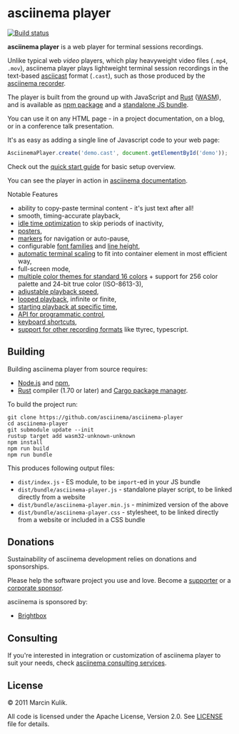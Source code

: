 # asciinema player

[![Build status](https://github.com/asciinema/asciinema-player/actions/workflows/build.yml/badge.svg)](https://github.com/asciinema/asciinema-player/actions/workflows/build.yml)

__asciinema player__ is a web player for terminal sessions recordings.

Unlike typical web _video_ players, which play heavyweight video files (`.mp4`,
`.mov`), asciinema player plays lightweight terminal session recordings in the
text-based [asciicast](https://docs.asciinema.org/manual/asciicast/v2/) format
(`.cast`), such as those produced by the [asciinema
recorder](https://docs.asciinema.org/manual/cli/).

The player is built from the ground up with JavaScript and
[Rust](https://www.rust-lang.org/) ([WASM](https://webassembly.org/)), and is
available as [npm package](https://www.npmjs.com/package/asciinema-player) and a
[standalone JS
bundle](https://github.com/asciinema/asciinema-player/releases/latest).

You can use it on any HTML page - in a project documentation, on a blog, or in a
conference talk presentation.

It's as easy as adding a single line of Javascript code to your web page:

```javascript
AsciinemaPlayer.create('demo.cast', document.getElementById('demo'));
```

Check out the [quick start
guide](https://docs.asciinema.org/manual/player/quick-start/) for basic setup
overview.

You can see the player in action in [asciinema
documentation](https://docs.asciinema.org/manual/player/).

Notable Features

* ability to copy-paste terminal content - it's just text after all!
* smooth, timing-accurate playback,
* [idle time optimization](https://docs.asciinema.org/manual/player/options/#idletimelimit) to skip periods of inactivity,
* [posters](https://docs.asciinema.org/manual/player/options/#poster),
* [markers](https://docs.asciinema.org/manual/player/markers/) for navigation or auto-pause,
* configurable [font families](https://docs.asciinema.org/manual/player/fonts/) and [line height](https://docs.asciinema.org/manual/player/options/#terminallineheight),
* [automatic terminal scaling](https://docs.asciinema.org/manual/player/options/#fit) to fit into container element in most efficient way,
* full-screen mode,
* [multiple color themes for standard 16 colors](https://docs.asciinema.org/manual/player/options/#theme) + support for 256 color palette and 24-bit true color (ISO-8613-3),
* [adjustable playback speed](https://docs.asciinema.org/manual/player/options/#speed),
* [looped playback](https://docs.asciinema.org/manual/player/options/#loop), infinite or finite,
* [starting playback at specific time](https://docs.asciinema.org/manual/player/options/#startat),
* [API for programmatic control](https://docs.asciinema.org/manual/player/api/),
* [keyboard shortcuts](https://docs.asciinema.org/manual/player/shortcuts/),
* [support for other recording formats](https://docs.asciinema.org/manual/player/parsers/) like ttyrec, typescript.

## Building

Building asciinema player from source requires:

- [Node.js](https://nodejs.org/) and [npm](https://www.npmjs.com/),
- [Rust](https://www.rust-lang.org/) compiler (1.70 or later) and [Cargo
package manager](https://doc.rust-lang.org/cargo/).

To build the project run:

    git clone https://github.com/asciinema/asciinema-player
    cd asciinema-player
    git submodule update --init
    rustup target add wasm32-unknown-unknown
    npm install
    npm run build
    npm run bundle

This produces following output files:

- `dist/index.js` - ES module, to be `import`-ed in your JS bundle
- `dist/bundle/asciinema-player.js` - standalone player script, to be linked directly from a website
- `dist/bundle/asciinema-player.min.js` - minimized version of the above
- `dist/bundle/asciinema-player.css` - stylesheet, to be linked directly from a website or included in a CSS bundle

## Donations

Sustainability of asciinema development relies on donations and sponsorships.

Please help the software project you use and love. Become a
[supporter](https://docs.asciinema.org/donations/#individuals) or a [corporate
sponsor](https://docs.asciinema.org/donations/#corporate-sponsorship).

asciinema is sponsored by:

- [Brightbox](https://www.brightbox.com/)

## Consulting

If you're interested in integration or customization of asciinema player to suit
your needs, check [asciinema consulting
services](https://docs.asciinema.org/consulting/).

## License

© 2011 Marcin Kulik.

All code is licensed under the Apache License, Version 2.0. See
[LICENSE](./LICENSE) file for details.
